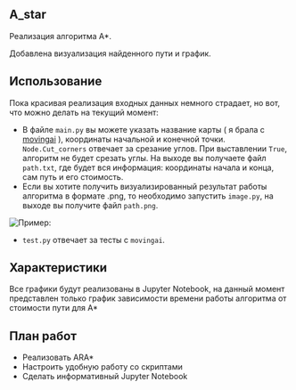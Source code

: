 ## A_star
Реализация алгоритма А*.

Добавлена визуализация найденного пути и график.


## Использование

Пока красивая реализация входных данных немного страдает, но вот, что можно делать на текущий момент:

* В файле ```main.py``` вы можете указать название карты ( я брала с [movingai](https://movingai.com/benchmarks/street/index.html) ), координаты начальной и конечной точки. 
```Node.Cut_corners``` отвечает за срезание углов. При выставлении ```True```, алгоритм не будет срезать углы.
На выходе вы получаете файл ```path.txt```, где будет вся информация: координаты начала и конца, сам путь и его стоимость.
* Если вы хотите получить визуализированный результат работы алгоритма в формате .png, то необходимо запустить ```image.py```, на выходе вы получите файл ```path.png```.

![Пример:](path.png)

* ```test.py``` отвечает за тесты с ```movingai```.
 
## Характеристики
Все графики будут реализованы в Jupyter Notebook, на данный момент представлен только график зависимости времени работы алгоритма от стоимости пути для A*




## План работ
* Реализовать ARA*
* Настроить удобную работу со скриптами
* Сделать информативный Jupyter Notebook
